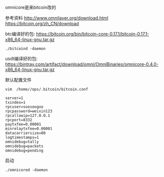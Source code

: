 omnicore是来bitcoin改的

参考资料
http://www.omnilayer.org/download.html
https://bitcoin.org/zh_CN/download



btc编译好的包:
https://bitcoin.org/bin/bitcoin-core-0.17.1/bitcoin-0.17.1-x86_64-linux-gnu.tar.gz



```
./bitcoind -daemon
```




usdt编译好的包:
https://bintray.com/artifact/download/omni/OmniBinaries/omnicore-0.4.0-x86_64-linux-gnu.tar.gz



默认配置文件

```shell
vim  /home//ops/.bitcoin/bitcoin.conf
```



```shell
server=1  
txindex=1 
rpcuser=soosoogoo
rpcpassword=weixin123
rpcallowip=127.0.0.1 
rpcport=8332
paytxfee=0.00001
minrelaytxfee=0.00001
datacarriersize=80
logtimestamps=1
omnidebug=tally  
omnidebug=packets
omnidebug=pending
```



启动



```
./omnicored -daemon
```

